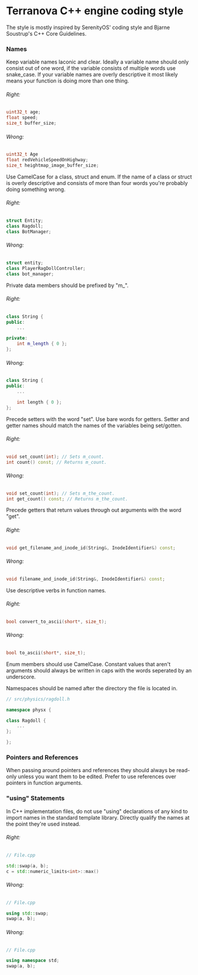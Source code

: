 # Terranova C++ engine coding style

The style is mostly inspired by SerenityOS' coding style and Bjarne Soustrup's C++ Core Guidelines.

### Names

Keep variable names laconic and clear.
Ideally a variable name should only consist out of one word, if the variable consists of multiple words use snake\_case.
If your variable names are overly descriptive it most likely means your function is doing more than one thing.

###### Right:

```cpp
uint32_t age;
float speed;
size_t buffer_size;
```

###### Wrong:

```cpp
uint32_t Age
float redVehicleSpeedOnHighway;
size_t heightmap_image_buffer_size;
```

Use CamelCase for a class, struct and enum.
If the name of a class or struct is overly descriptive and consists of more than four words you're probably doing something wrong.

###### Right:

```cpp
struct Entity;
class Ragdoll;
class BotManager;
```

###### Wrong:

```cpp
struct entity;
class PlayerRagDollController;
class bot_manager;
```

Private data members should be prefixed by "m\_".

###### Right:

```cpp
class String {
public:
    ...

private:
    int m_length { 0 };
};
```

###### Wrong:

```cpp
class String {
public:
    ...

    int length { 0 };
};
```
Precede setters with the word "set". Use bare words for getters. Setter and getter names should match the names of the variables being set/gotten.

###### Right:

```cpp
void set_count(int); // Sets m_count.
int count() const; // Returns m_count.
```

###### Wrong:

```cpp
void set_count(int); // Sets m_the_count.
int get_count() const; // Returns m_the_count.
```
Precede getters that return values through out arguments with the word "get".

###### Right:

```cpp
void get_filename_and_inode_id(String&, InodeIdentifier&) const;
```

###### Wrong:

```cpp
void filename_and_inode_id(String&, InodeIdentifier&) const;
```

Use descriptive verbs in function names.

###### Right:

```cpp
bool convert_to_ascii(short*, size_t);
```

###### Wrong:

```cpp
bool to_ascii(short*, size_t);
```

Enum members should use CamelCase.
Constant values that aren't arguments should always be written in caps with the words seperated by an underscore.

Namespaces should be named after the directory the file is located in.

```cpp
// src/physics/ragdoll.h

namespace physx {

class Ragdoll {
    ...
};

};
```

### Pointers and References

When passing around pointers and references they should always be read-only unless you want them to be edited.
Prefer to use references over pointers in function arguments.

### "using" Statements

In C++ implementation files, do not use "using" declarations of any kind to import names in the standard template library. Directly qualify the names at the point they're used instead.

###### Right:

```cpp
// File.cpp

std::swap(a, b);
c = std::numeric_limits<int>::max()
```

###### Wrong:

```cpp
// File.cpp

using std::swap;
swap(a, b);
```

###### Wrong:

```cpp
// File.cpp

using namespace std;
swap(a, b);
```

